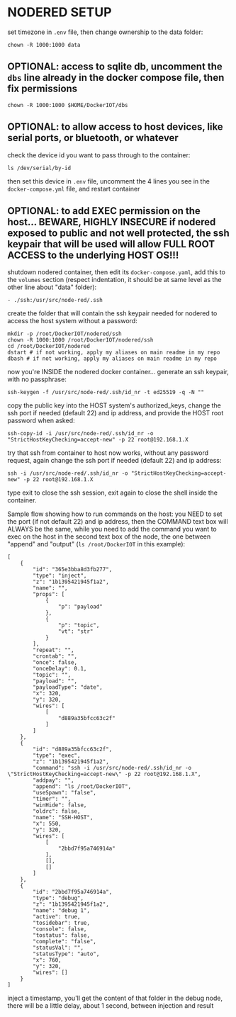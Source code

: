 # NODERED SETUP

set timezone in `.env` file, then change ownership to the data folder:

    chown -R 1000:1000 data

## OPTIONAL: access to sqlite db, uncomment the `dbs` line already in the docker compose file, then fix permissions

    chown -R 1000:1000 $HOME/DockerIOT/dbs

## OPTIONAL: to allow access to host devices, like serial ports, or bluetooth, or whatever

check the device id you want to pass through to the container:

    ls /dev/serial/by-id

then set this device in `.env` file, uncomment the 4 lines you see in the `docker-compose.yml` file, and restart container

## OPTIONAL: to add EXEC permission on the host... BEWARE, HIGHLY INSECURE if nodered exposed to public and not well protected, the ssh keypair that will be used will allow FULL ROOT ACCESS to the underlying HOST OS!!!

shutdown nodered container, then edit its `docker-compose.yaml`, add this to the `volumes` section (respect indentation, it should be at same level as the other line about "data" folder):

    - ./ssh:/usr/src/node-red/.ssh

create the folder that will contain the ssh keypair needed for nodered to access the host system without a password:

    mkdir -p /root/DockerIOT/nodered/ssh
    chown -R 1000:1000 /root/DockerIOT/nodered/ssh
    cd /root/DockerIOT/nodered
    dstart # if not working, apply my aliases on main readme in my repo
    dbash # if not working, apply my aliases on main readme in my repo

now you're INSIDE the nodered docker container... generate an ssh keypair, with no passphrase:

    ssh-keygen -f /usr/src/node-red/.ssh/id_nr -t ed25519 -q -N ""

copy the public key into the HOST system's authorized_keys, change the ssh port if needed (default 22) and ip address, and provide the HOST root password when asked:

    ssh-copy-id -i /usr/src/node-red/.ssh/id_nr -o "StrictHostKeyChecking=accept-new" -p 22 root@192.168.1.X

try that ssh from container to host now works, without any password request, again change the ssh port if needed (default 22) and ip address:

    ssh -i /usr/src/node-red/.ssh/id_nr -o "StrictHostKeyChecking=accept-new" -p 22 root@192.168.1.X

type exit to close the ssh session, exit again to close the shell inside the container.

Sample flow showing how to run commands on the host: you NEED to set the port (if not default 22) and ip address, then the COMMAND text box will ALWAYS be the same, while you need to add the command you want to exec on the host in the second text box of the node, the one between "append" and "output" (`ls /root/DockerIOT` in this example):

    [
        {
            "id": "365e3bba8d3fb277",
            "type": "inject",
            "z": "1b1395421945f1a2",
            "name": "",
            "props": [
                {
                    "p": "payload"
                },
                {
                    "p": "topic",
                    "vt": "str"
                }
            ],
            "repeat": "",
            "crontab": "",
            "once": false,
            "onceDelay": 0.1,
            "topic": "",
            "payload": "",
            "payloadType": "date",
            "x": 320,
            "y": 320,
            "wires": [
                [
                    "d889a35bfcc63c2f"
                ]
            ]
        },
        {
            "id": "d889a35bfcc63c2f",
            "type": "exec",
            "z": "1b1395421945f1a2",
            "command": "ssh -i /usr/src/node-red/.ssh/id_nr -o \"StrictHostKeyChecking=accept-new\" -p 22 root@192.168.1.X",
            "addpay": "",
            "append": "ls /root/DockerIOT",
            "useSpawn": "false",
            "timer": "",
            "winHide": false,
            "oldrc": false,
            "name": "SSH-HOST",
            "x": 550,
            "y": 320,
            "wires": [
                [
                    "2bbd7f95a746914a"
                ],
                [],
                []
            ]
        },
        {
            "id": "2bbd7f95a746914a",
            "type": "debug",
            "z": "1b1395421945f1a2",
            "name": "debug 1",
            "active": true,
            "tosidebar": true,
            "console": false,
            "tostatus": false,
            "complete": "false",
            "statusVal": "",
            "statusType": "auto",
            "x": 760,
            "y": 320,
            "wires": []
        }
    ]

inject a timestamp, you'll get the content of that folder in the debug node, there will be a little delay, about 1 second, between injection and result
